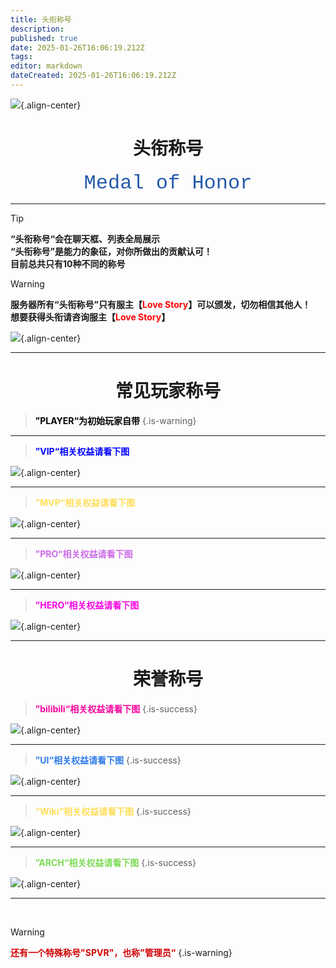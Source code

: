 ```yaml
---
title: 头衔称号
description: 
published: true
date: 2025-01-26T16:06:19.212Z
tags: 
editor: markdown
dateCreated: 2025-01-26T16:06:19.212Z
---
```


![](/public\img\基础信息\头衔称号\150px-nether_star.gif){.align-center}

# <center>头衔称号</center>

<center><font face="courier New" color=	#245AA9 size=6>Medal of Honor</font></center>

---

> [!TIP]
**“头衔称号“会在聊天框、列表全局展示
<br>“头衔称号”是能力的象征，对你所做出的贡献认可！<br>
目前总共只有10种不同的称号**

> [!WARNING]
**服务器所有“头衔称号”只有服主【<font color=red>Love Story</font>】可以颁发，切勿相信其他人！
<br>想要获得头衔请咨询服主【<font color=red>Love Story</font>】**


![](/public\img\基础信息\头衔称号\2025-01-11_07.52.42.png){.align-center}

---

# <center>常见玩家称号</center>

> <font color=#000000>**”PLAYER“为初始玩家自带**</font>
{.is-warning}


---

> **<font color=Blue>”VIP“相关权益请看下图</font>**

![](/public\img\基础信息\头衔称号\vip.png){.align-center}

---

> **<font color=#FFDE59>”MVP“相关权益请看下图</font>**

![](/public\img\基础信息\头衔称号\mvp.png){.align-center}

---

> **<font color=#CC6CE7>”PRO“相关权益请看下图</font>**

![](/public\img\基础信息\头衔称号\pro.png){.align-center}

---

> **<font color=#F704E2>”HERO“相关权益请看下图</font>**

![](/public\img\基础信息\头衔称号\hero.png){.align-center}

---

# <center>荣誉称号</center>

> **<font color=#F7049E>”bilibili“相关权益请看下图</font>**
{.is-success}

![](/public\img\基础信息\头衔称号\bilibili.png){.align-center}

---

> **<font color=#2C7AE8>”UI“相关权益请看下图</font>**
{.is-success}

![](/public\img\基础信息\头衔称号\ui.png){.align-center}

---

> **<font color=#FFDE59>”Wiki“相关权益请看下图</font>**
{.is-success}

![](/public\img\基础信息\头衔称号\wiki.png){.align-center}

---

> **<font color=#7DDA58>”ARCH“相关权益请看下图</font>**
{.is-success}

![](/public\img\基础信息\头衔称号\arch.png){.align-center}

---

<br>

> [!WARNING]
**<font color=#D20103>还有一个特殊称号"SPVR"，也称”管理员“</font>**
{.is-warning}
